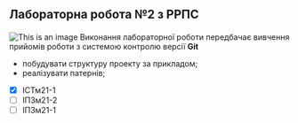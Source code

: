 ## Лабораторна робота №2 з РРПС
####
![This is an image](https://media.ztu.edu.ua/wp-content/uploads/2020/02/Group-6-1-1536x465.png)
Виконання лабораторної роботи передбачає вивчення прийомів роботи з системою контролю версії **Git**
* побудувати структуру проекту за прикладом;
* реалізувати патернів;
- [x] ІСТм21-1
- [ ] ІПЗм21-2
- [ ] ІПЗм21-1
